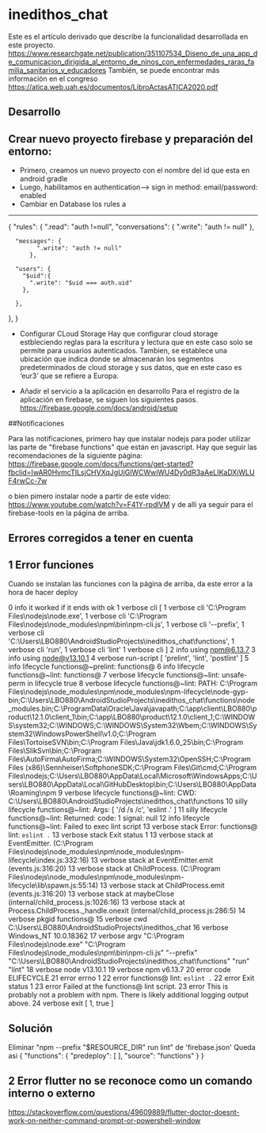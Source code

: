 # inedithos_chat
Este es el artículo derivado que describe la funcionalidad desarrollada en este proyecto.
https://www.researchgate.net/publication/351107534_Diseno_de_una_app_de_comunicacion_dirigida_al_entorno_de_ninos_con_enfermedades_raras_familia_sanitarios_y_educadores
También, se puede encontrar más información en el congreso https://atica.web.uah.es/documentos/LibroActasATICA2020.pdf

## Desarrollo 

## Crear nuevo proyecto firebase y preparación del entorno:
- Primero, creamos un nuevo proyecto con el nombre del id que esta en android gradle
- Luego, habilitamos en authentication--> sign in method: email/password: enabled
-  Cambiar en Database los rules a 
--------------------------------------------
{
  "rules": {
    ".read": "auth !=null",
      "conversations": {
            ".write": "auth != null"
          },
            
      "messages": {
            ".write": "auth != null"
          },
               
      "users": {
        "$uid":{
          ".write": "$uid === auth.uid"
        },
         
      },
  },
}
- Configurar CLoud Storage 
Hay que configurar cloud storage estbleciendo reglas para la escritura y lectura que en este caso solo se permite para usuarios autenticados. Tambien, se establece una ubicación que indica donde se almacenarán los segmentos predeterminados de cloud storage y sus datos, que en este caso es ‘eur3’ que se refiere a Europa.


 - Añadir el servicio a la aplicación en desarrollo 
 Para el registro de la aplicación en firebase, se siguen los siguientes pasos. https://firebase.google.com/docs/android/setup
 
 ##Notificaciones 

Para las notificaciones, primero hay que instalar nodejs para poder utilizar las parte de "firebase functions" que están en javascript. 
Hay que seguir las recomendaciones de la siguiente página: 
https://firebase.google.com/docs/functions/get-started?fbclid=IwAR0HvmcTILsjCHVXqJgUjGlWCWwiWU4Dy0dR3aAeLIKaDXjWLUF4rwCc-7w

o bien pimero instalar node a partir de este video:
https://www.youtube.com/watch?v=F41Y-rpdlVM
y de alli ya seguir para el firebase-tools en la página de arriba.

## Errores corregidos a tener en cuenta 
## 1 Error funciones 
Cuando se instalan las funciones con la página de arriba, da este error a la hora de hacer deploy

0 info it worked if it ends with ok
1 verbose cli [
1 verbose cli   'C:\\Program Files\\nodejs\\node.exe',
1 verbose cli   'C:\\Program Files\\nodejs\\node_modules\\npm\\bin\\npm-cli.js',
1 verbose cli   '--prefix',
1 verbose cli   'C:\\Users\\LBO880\\AndroidStudioProjects\\inedithos_chat\\functions',
1 verbose cli   'run',
1 verbose cli   'lint'
1 verbose cli ]
2 info using npm@6.13.7
3 info using node@v13.10.1
4 verbose run-script [ 'prelint', 'lint', 'postlint' ]
5 info lifecycle functions@~prelint: functions@
6 info lifecycle functions@~lint: functions@
7 verbose lifecycle functions@~lint: unsafe-perm in lifecycle true
8 verbose lifecycle functions@~lint: PATH: C:\Program Files\nodejs\node_modules\npm\node_modules\npm-lifecycle\node-gyp-bin;C:\Users\LBO880\AndroidStudioProjects\inedithos_chat\functions\node_modules\.bin;C:\ProgramData\Oracle\Java\javapath;C:\app\client\LBO880\product\12.1.0\client_1\bin;C:\app\LBO880\product\12.1.0\client_1;C:\WINDOWS\system32;C:\WINDOWS;C:\WINDOWS\System32\Wbem;C:\WINDOWS\System32\WindowsPowerShell\v1.0\;C:\Program Files\TortoiseSVN\bin;C:\Program Files\Java\jdk1.6.0_25\bin;C:\Program Files\SlikSvn\bin\;C:\Program Files\AutoFirma\AutoFirma;C:\WINDOWS\System32\OpenSSH\;C:\Program Files (x86)\Sennheiser\SoftphoneSDK\;C:\Program Files\Git\cmd;C:\Program Files\nodejs\;C:\Users\LBO880\AppData\Local\Microsoft\WindowsApps;C:\Users\LBO880\AppData\Local\GitHubDesktop\bin;C:\Users\LBO880\AppData\Roaming\npm
9 verbose lifecycle functions@~lint: CWD: C:\Users\LBO880\AndroidStudioProjects\inedithos_chat\functions
10 silly lifecycle functions@~lint: Args: [ '/d /s /c', 'eslint .' ]
11 silly lifecycle functions@~lint: Returned: code: 1  signal: null
12 info lifecycle functions@~lint: Failed to exec lint script
13 verbose stack Error: functions@ lint: `eslint .`
13 verbose stack Exit status 1
13 verbose stack     at EventEmitter.<anonymous> (C:\Program Files\nodejs\node_modules\npm\node_modules\npm-lifecycle\index.js:332:16)
13 verbose stack     at EventEmitter.emit (events.js:316:20)
13 verbose stack     at ChildProcess.<anonymous> (C:\Program Files\nodejs\node_modules\npm\node_modules\npm-lifecycle\lib\spawn.js:55:14)
13 verbose stack     at ChildProcess.emit (events.js:316:20)
13 verbose stack     at maybeClose (internal/child_process.js:1026:16)
13 verbose stack     at Process.ChildProcess._handle.onexit (internal/child_process.js:286:5)
14 verbose pkgid functions@
15 verbose cwd C:\Users\LBO880\AndroidStudioProjects\inedithos_chat
16 verbose Windows_NT 10.0.18362
17 verbose argv "C:\\Program Files\\nodejs\\node.exe" "C:\\Program Files\\nodejs\\node_modules\\npm\\bin\\npm-cli.js" "--prefix" "C:\\Users\\LBO880\\AndroidStudioProjects\\inedithos_chat\\functions" "run" "lint"
18 verbose node v13.10.1
19 verbose npm  v6.13.7
20 error code ELIFECYCLE
21 error errno 1
22 error functions@ lint: `eslint .`
22 error Exit status 1
23 error Failed at the functions@ lint script.
23 error This is probably not a problem with npm. There is likely additional logging output above.
24 verbose exit [ 1, true ]

## Solución
Eliminar "npm --prefix \"$RESOURCE_DIR\" run lint" de 'firebase.json'
Queda asi
{
  "functions": {
    "predeploy": [
    ],
    "source": "functions"
  }
}


## 2 Error flutter no se reconoce como un comando interno o externo
https://stackoverflow.com/questions/49609889/flutter-doctor-doesnt-work-on-neither-command-prompt-or-powershell-window


